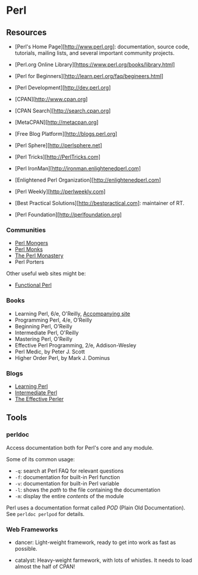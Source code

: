 Perl
====

Resources
---------

 - [Perl's Home Page][http://www.perl.org]:  documentation, source code, tutorials,
   mailing lists, and several important community projects.

 - [Perl.org Online Library][https://www.perl.org/books/library.html]
 - [Perl for Beginners][http://learn.perl.org/faq/begineers.html]
 - [Perl Development][http://dev.perl.org]
 - [CPAN][http://www.cpan.org]
 - [CPAN Search][http://search.cpan.org]
 - [MetaCPAN][http://metacpan.org]
 - [Free Blog Platform][http://blogs.perl.org]
 - [Perl Sphere][http://perlsphere.net]
 - [Perl Tricks][http://PerlTricks.com]
 - [Perl IronMan][http://ironman.enlightenedperl.com]
 - [Enlightened Perl Organization][http://enlightenedperl.com]
 - [Perl Weekly][http://perlweekly.com]
 - [Best Practical Solutions][http://bestpractical.com]:  maintainer of RT.
 - [Perl Foundation][http://perlfoundation.org]

### Communities

 - [Perl Mongers](http://www.pm.org/)
 - [Perl Monks](http://perlmonks.org/)
 - [The Perl Monastery](http://www.perlmonks.org)
 - Perl Porters

Other useful web sites might be:

 - [Functional Perl](http://functional-perl.org/)

### Books

 - Learning Perl, 6/e, O'Reilly, [Accompanying site](http://www.learning-perl.com)
 - Programming Perl, 4/e, O'Reilly
 - Beginning Perl, O'Reilly
 - Intermediate Perl, O'Reilly
 - Mastering Perl, O'Reilly
 - Effective Perl Programming, 2/e, Addison-Wesley
 - Perl Medic, by Peter J. Scott
 - Higher Order Perl, by Mark J. Dominus

### Blogs

 - [Learning Perl](http://www.learning-perl.com/)
 - [Intermediate Perl](http://www.intermediateperl.com/)
 - [The Effective Perler](http://www.effectiveperlprogramming.com/)


Tools
-----

### perldoc

Access documentation both for Perl's core and any module.

Some of its common usage:

 - `-q`:	search at Perl FAQ for relevant questions
 - `-f`:	documentation for built-in Perl function
 - `-v`:	documentation for built-in Perl variable
 - `-l`:	shows the *path* to the file containing the documentation
 - `-m`:	display the entire *contents* of the module

Perl uses a documentation format called *POD* (Plain Old Documentation).
See `perldoc perlpod` for details.


### Web Frameworks

 - dancer:
   Light-weight framework, ready to get into work as fast as possible.

 - catalyst:
   Heavy-weight farmework, with lots of whistles.  It needs to load almost
   the half of CPAN!
